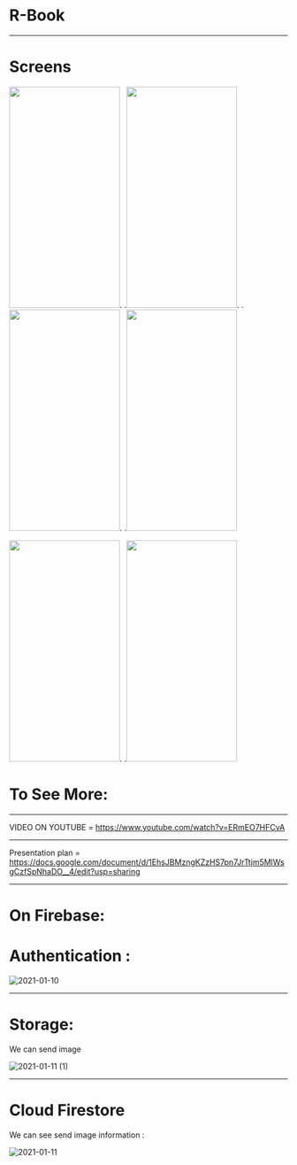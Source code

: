 # R-Book
---------------------------------------------------------------------------------------------------------------------------------------------------------------------
# Screens
<img src="https://user-images.githubusercontent.com/37961587/104144931-44f5d380-53d6-11eb-9b3f-f0cd1f76c6e5.jpg" width="200" height="400">.     .<img src="https://user-images.githubusercontent.com/37961587/104139009-7613db00-53b9-11eb-8e95-bcf119df3cdd.jpg" width="200" height="400">.     .<img src="https://user-images.githubusercontent.com/37961587/104139007-70b69080-53b9-11eb-8fa6-01542fc77ae7.jpg" width="200" height="400">.     .<img src="https://user-images.githubusercontent.com/37961587/104145164-0f051f00-53d7-11eb-86f3-b1b75415e384.jpg" width="200" height="400">     


<img src="https://user-images.githubusercontent.com/37961587/104144910-35768a80-53d6-11eb-85f0-0103aa873f43.jpg" width="200" height="400">.     .<img src="https://user-images.githubusercontent.com/37961587/104139019-85932400-53b9-11eb-8960-c749cb0dea04.jpg" width="200" height="400">  

# To See More:	
---------------------------------------------------------------------------------------------------------------------------------------------------------------------

VIDEO ON YOUTUBE = https://www.youtube.com/watch?v=ERmEO7HFCvA

----------------------------------------------------------------------------------------------------------------------------------------------------------------------
Presentation plan = https://docs.google.com/document/d/1EhsJBMzngKZzHS7pn7JrTtjm5MlWsgCzfSpNhaDO__4/edit?usp=sharing

----------------------------------------------------------------------------------------------------------------------------------------------------------------------

# On Firebase: 

# Authentication :

![2021-01-10](https://user-images.githubusercontent.com/64332825/104125641-18f03900-5369-11eb-8294-f7e6e958a402.png)

----------------------------------------------------------------------------------------------------------------------------------------------------------------------

# Storage:
We can send image 


![2021-01-11 (1)](https://user-images.githubusercontent.com/64332825/104139082-fc302180-53b9-11eb-9aeb-714477277feb.png)


----------------------------------------------------------------------------------------------------------------------------------------------------------------------------	


# Cloud Firestore
We can see send image information :


![2021-01-11](https://user-images.githubusercontent.com/64332825/104139139-57faaa80-53ba-11eb-89f7-0334159a91de.png)	


